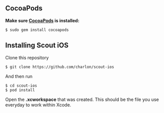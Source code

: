 ## CocoaPods

**Make sure [CocoaPods](http://cocoapods.org) is installed:**
```
$ sudo gem install cocoapods
```

## Installing Scout iOS

Clone this repository
```
$ git clone https://github.com/charlon/scout-ios
```
And then run
```
$ cd scout-ios
$ pod install
```

Open the __**.xcworkspace**__ that was created. This should be the file you use everyday to work within Xcode.
